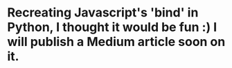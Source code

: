 # Recreating Javascript's 'bind' in Python, I thought it would be fun :) I will publish a Medium article soon on it.
